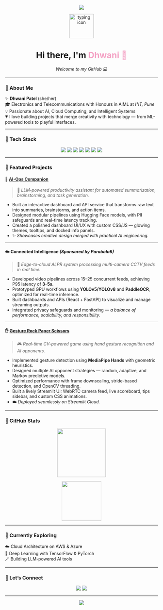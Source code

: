 <!-- 🌸 GITHUB PROFILE README FOR DHWANI 🌸 -->
<p align="center">
  <img src="https://capsule-render.vercel.app/api?type=waving&color=F4A3C5&height=120&section=header" />
</p>

<p align="center">
  <img src="https://www.svgrepo.com/show/457257/typing.svg" width="80" alt="typing icon"/>
</p>

<h1 align="center">Hi there, I'm <span style="color:#F4A3C5;">Dhwani 🌸</span></h1>

<p align="center">
  <em>Welcome to my GitHub 💻</em>
</p>

---

### 🌷 About Me  
✨ **Dhwani Patel** (she/her)  
🎓 Electronics and Telecommunications with Honours in AIML at *I²IT, Pune*  
💡 Passionate about AI, Cloud Computing, and Intelligent Systems  
💗 I love building projects that merge creativity with technology — from ML-powered tools to playful interfaces.  

---

### 🦄 Tech Stack  
<p align="center">
  <img src="https://img.shields.io/badge/Python-F7A8B8?style=for-the-badge&logo=python&logoColor=white" />
  <img src="https://img.shields.io/badge/TensorFlow-E070A0?style=for-the-badge&logo=tensorflow&logoColor=white" />
  <img src="https://img.shields.io/badge/OpenCV-FFC0CB?style=for-the-badge&logo=opencv&logoColor=black" />
  <img src="https://img.shields.io/badge/AWS-F5B7B1?style=for-the-badge&logo=amazon-aws&logoColor=white" />
  <img src="https://img.shields.io/badge/JavaScript-DDA0DD?style=for-the-badge&logo=javascript&logoColor=black" />
  <img src="https://img.shields.io/badge/HTML-F9A1BC?style=for-the-badge&logo=html5&logoColor=white" />
  <img src="https://img.shields.io/badge/SQL-F5B7B1?style=for-the-badge&logo=mysql&logoColor=white" />
</p>

---

### 💖 Featured Projects  

#### 🌼 [AI-Ops Companion](https://github.com/dhwani172/AI-Ops-Companion)
> 🧠 *LLM-powered productivity assistant for automated summarization, brainstorming, and task generation.*

- Built an interactive dashboard and API service that transforms raw text into summaries, brainstorms, and action items.  
- Designed modular pipelines using Hugging Face models, with PII safeguards and real-time latency tracking.  
- Created a polished dashboard UI/UX with custom CSS/JS — glowing themes, tooltips, and docked info panels.  
- ✨ *Showcases creative design merged with practical AI engineering.*

---

#### ☁️ Connected Intelligence *(Sponsored by Parabola9)*
> 🎥 *Edge-to-cloud ALPR system processing multi-camera CCTV feeds in real time.*

- Developed video pipelines across 15–25 concurrent feeds, achieving P95 latency of **3–5s**.  
- Prototyped GPU workflows using **YOLOv5/YOLOv8** and **PaddleOCR**, optimized for real-time inference.  
- Built dashboards and APIs (React + FastAPI) to visualize and manage streaming outputs.  
- Integrated privacy safeguards and monitoring — *a balance of performance, scalability, and responsibility.*

---

#### ✋ [Gesture Rock Paper Scissors](https://github.com/dhwani172/gesture-rock-paper-scissors)
> 🎮 *Real-time CV-powered game using hand gesture recognition and AI opponents.*

- Implemented gesture detection using **MediaPipe Hands** with geometric heuristics.  
- Designed multiple AI opponent strategies — random, adaptive, and Markov predictive models.  
- Optimized performance with frame downscaling, stride-based detection, and OpenCV threading.  
- Built a lively Streamlit UI: WebRTC camera feed, live scoreboard, tips sidebar, and custom CSS animations.  
- ☁️ *Deployed seamlessly on Streamlit Cloud.*

---

### 🌸 GitHub Stats
<p align="center">
  <img src="https://github-readme-stats.vercel.app/api?username=dhwani172&show_icons=true&theme=omni&title_color=F4A3C5&icon_color=FFC0CB&text_color=FFE5EC&bg_color=0d1117&hide_border=true" height="160" />
</p>

<p align="center">
  <img src="https://github-readme-stats.vercel.app/api/top-langs/?username=dhwani172&layout=compact&theme=omni&title_color=F4A3C5&bg_color=0d1117&hide_border=true" height="130" />
</p>

---

### 🌼 Currently Exploring  
☁️ Cloud Architecture on AWS & Azure  
🧠 Deep Learning with TensorFlow & PyTorch  
🪄 Building LLM-powered AI tools  

---

### 💌 Let’s Connect
<p align="center">
  <a href="mailto:dhwanispatel0217@gmail.com"><img src="https://img.shields.io/badge/Gmail-FFC0CB?style=for-the-badge&logo=gmail&logoColor=white" /></a>
  <a href="https://www.linkedin.com/in/dhwani-patel"><img src="https://img.shields.io/badge/LinkedIn-E070A0?style=for-the-badge&logo=linkedin&logoColor=white" /></a>
</p>

---

<p align="center">
  <img src="https://capsule-render.vercel.app/api?type=waving&color=F4A3C5&height=120&section=footer" />
</p>
